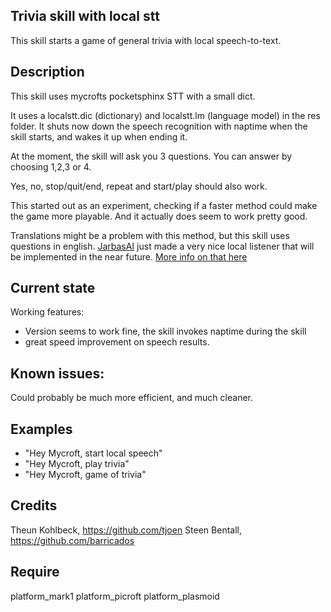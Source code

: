 ## Trivia skill with local stt
This skill starts a game of general trivia with local speech-to-text.

## Description 
This skill uses mycrofts pocketsphinx STT with a small dict.

It uses a localstt.dic (dictionary) and localstt.lm (language model) in the res folder.
It shuts now down the speech recognition with naptime when the skill starts, and wakes it up when ending it.

At the moment, the skill will ask you 3 questions. 
You can answer by choosing 1,2,3 or 4.

Yes, no, stop/quit/end, repeat and start/play should also work.

This started out as an experiment, checking if a faster method could make the  game more playable. 
And it actually does seem to work pretty good. 

Translations might be a problem with this method, but this skill uses questions in english. 
[JarbasAI](https://github.com/JarbasAl) just made a very nice local listener that will be implemented in the near future.
[More info on that here](https://github.com/JarbasAl/local_listener)

## Current state
Working features:
- Version seems to work fine, the skill invokes naptime during the skill
- great speed improvement on speech results.

## Known issues:
Could probably be much more efficient, and much cleaner.

## Examples 
* "Hey Mycroft, start local speech"
* "Hey Mycroft, play trivia"
* "Hey Mycroft, game of trivia"

## Credits 
Theun Kohlbeck, https://github.com/tjoen
Steen Bentall, https://github.com/barricados

## Require 
platform_mark1 platform_picroft platform_plasmoid 
